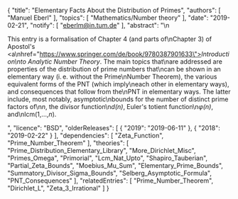 {
    "title": "Elementary Facts About the Distribution of Primes",
    "authors": [
        "Manuel Eberl"
    ],
    "topics": [
        "Mathematics/Number theory"
    ],
    "date": "2019-02-21",
    "notify": [
        "eberlm@in.tum.de"
    ],
    "abstract": "\n<p>This entry is a formalisation of Chapter 4 (and parts of\nChapter 3) of Apostol's <a\nhref=\"https://www.springer.com/de/book/9780387901633\"><em>Introduction\nto Analytic Number Theory</em></a>. The main topics that\nare addressed are properties of the distribution of prime numbers that\ncan be shown in an elementary way (i.&thinsp;e. without the Prime\nNumber Theorem), the various equivalent forms of the PNT (which imply\neach other in elementary ways), and consequences that follow from the\nPNT in elementary ways. The latter include, most notably, asymptotic\nbounds for the number of distinct prime factors of\n<em>n</em>, the divisor function\n<em>d(n)</em>, Euler's totient function\n<em>&phi;(n)</em>, and\nlcm(1,&hellip;,<em>n</em>).</p>",
    "licence": "BSD",
    "olderReleases": [
        {
            "2019": "2019-06-11"
        },
        {
            "2018": "2019-02-22"
        }
    ],
    "dependencies": [
        "Zeta_Function",
        "Prime_Number_Theorem"
    ],
    "theories": [
        "Prime_Distribution_Elementary_Library",
        "More_Dirichlet_Misc",
        "Primes_Omega",
        "Primorial",
        "Lcm_Nat_Upto",
        "Shapiro_Tauberian",
        "Partial_Zeta_Bounds",
        "Moebius_Mu_Sum",
        "Elementary_Prime_Bounds",
        "Summatory_Divisor_Sigma_Bounds",
        "Selberg_Asymptotic_Formula",
        "PNT_Consequences"
    ],
    "relatedEntries": [
        "Prime_Number_Theorem",
        "Dirichlet_L",
        "Zeta_3_Irrational"
    ]
}